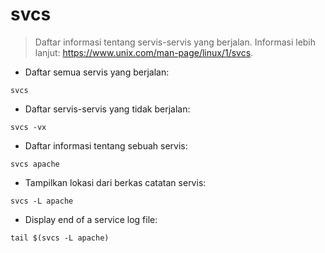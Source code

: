 # svcs

> Daftar informasi tentang servis-servis yang berjalan.
> Informasi lebih lanjut: <https://www.unix.com/man-page/linux/1/svcs>.

- Daftar semua servis yang berjalan:

`svcs`

- Daftar servis-servis yang tidak berjalan:

`svcs -vx`

- Daftar informasi tentang sebuah servis:

`svcs apache`

- Tampilkan lokasi dari berkas catatan servis:

`svcs -L apache`

- Display end of a service log file:

`tail $(svcs -L apache)`
